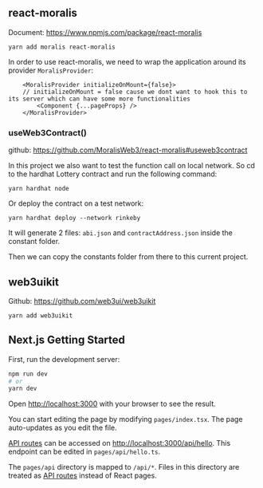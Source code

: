 ## react-moralis

Document: https://www.npmjs.com/package/react-moralis

```
yarn add moralis react-moralis
```

In order to use react-moralis, we need to wrap the application around
its provider `MoralisProvider`:

```
    <MoralisProvider initializeOnMount={false}> 
    // initializeOnMount = false cause we dont want to hook this to its server which can have some more functionalities
		<Component {...pageProps} />
	</MoralisProvider>
```

### useWeb3Contract()

github: https://github.com/MoralisWeb3/react-moralis#useweb3contract

In this project we also want to test the function call on local network.
So cd to the hardhat Lottery contract and run the following command:

```
yarn hardhat node
```
Or deploy the contract on a test network:

```
yarn hardhat deploy --network rinkeby
```

It will generate 2 files: `abi.json` and `contractAddress.json` inside the constant folder.

Then we can copy the constants folder from there to this current project.

## web3uikit

Github: https://github.com/web3ui/web3uikit

```
yarn add web3uikit
```

## Next.js Getting Started

First, run the development server:

```bash
npm run dev
# or
yarn dev
```

Open [http://localhost:3000](http://localhost:3000) with your browser to see the result.

You can start editing the page by modifying `pages/index.tsx`. The page auto-updates as you edit the file.

[API routes](https://nextjs.org/docs/api-routes/introduction) can be accessed on [http://localhost:3000/api/hello](http://localhost:3000/api/hello). This endpoint can be edited in `pages/api/hello.ts`.

The `pages/api` directory is mapped to `/api/*`. Files in this directory are treated as [API routes](https://nextjs.org/docs/api-routes/introduction) instead of React pages.
